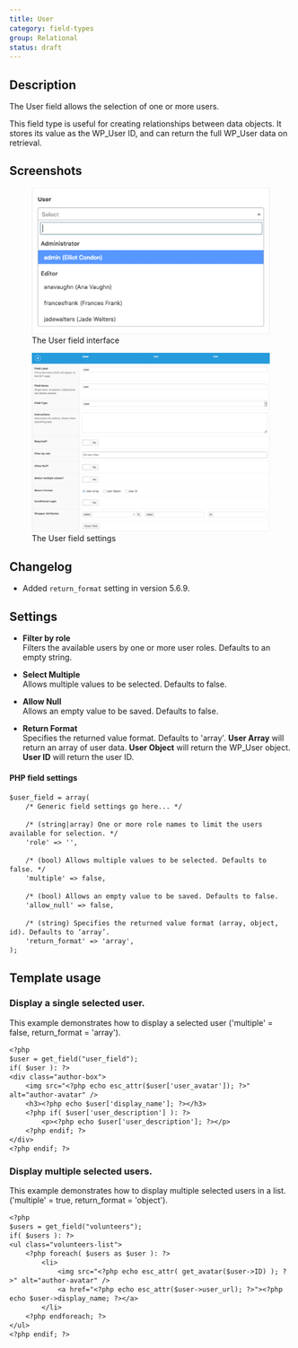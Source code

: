 ```yaml
---
title: User
category: field-types
group: Relational
status: draft
---
```


## Description
The User field allows the selection of one or more users. 

This field type is useful for creating relationships between data objects. It stores its value as the WP_User ID, and can return the full WP_User data on retrieval.

## Screenshots

<figure>
	<img src="https://raw.githubusercontent.com/AdvancedCustomFields/docs/master/assets/acf-user-field-interface.png" alt="acf-user-field-interface" />
	<figcaption>The User field interface</figcaption>
</figure>

<figure>
	<img src="https://raw.githubusercontent.com/AdvancedCustomFields/docs/master/assets/acf-user-field-settings.png" alt="acf-user-field-settings" />
	<figcaption>The User field settings</figcaption>
</figure>

## Changelog
- Added `return_format` setting in version 5.6.9.

## Settings
- **Filter by role**  
  Filters the available users by one or more user roles. Defaults to an empty string.

- **Select Multiple**  
  Allows multiple values to be selected. Defaults to false.
  
- **Allow Null**  
  Allows an empty value to be saved. Defaults to false.
 
  
- **Return Format**  
  Specifies the returned value format. Defaults to 'array'.
  **User Array** will return an array of user data.
  **User Object** will return the WP_User object.
  **User ID** will return the user ID.

#### PHP field settings
```
$user_field = array(
	/* Generic field settings go here... */
	
	/* (string|array) One or more role names to limit the users available for selection. */
	'role' => '',
	
	/* (bool) Allows multiple values to be selected. Defaults to false. */
	'multiple' => false,
	
	/* (bool) Allows an empty value to be saved. Defaults to false.
	'allow_null' => false,
	
	/* (string) Specifies the returned value format (array, object, id). Defaults to ‘array’.
	'return_format' => 'array',
);
```

## Template usage

### Display a single selected user.
This example demonstrates how to display a selected user ('multiple' = false, return_format = 'array').
```
<?php
$user = get_field("user_field");
if( $user ): ?>
<div class="author-box">
	<img src="<?php echo esc_attr($user['user_avatar']); ?>" alt="author-avatar" />
	<h3><?php echo $user['display_name']; ?></h3>
	<?php if( $user['user_description'] ): ?>
		<p><?php echo $user['user_description']; ?></p>
	<?php endif; ?>
</div>
<?php endif; ?>
```

### Display multiple selected users.
This example demonstrates how to display multiple selected users in a list. ('multiple' = true, return_format = 'object').
```
<?php
$users = get_field("volunteers");
if( $users ): ?>
<ul class="volunteers-list">
	<?php foreach( $users as $user ): ?>
		<li>
			<img src="<?php echo esc_attr( get_avatar($user->ID) ); ?>" alt="author-avatar" />
			<a href="<?php echo esc_attr($user->user_url); ?>"><?php echo $user->display_name; ?></a>
		</li>
	<?php endforeach; ?>
</ul>
<?php endif; ?>
```